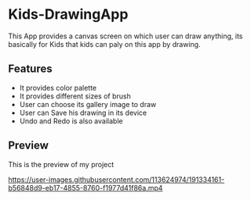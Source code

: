 
# Kids-DrawingApp

This App provides a canvas screen on which user can draw anything, its basically for Kids that kids can paly on this app by drawing.



## Features

- It provides color palette
- It provides different sizes of brush
- User can choose its gallery image to draw
- User can Save his drawing in its device
- Undo and Redo is also available


## Preview
This is the preview of my project


https://user-images.githubusercontent.com/113624974/191334161-b56848d9-eb17-4855-8760-f1977d41f86a.mp4




